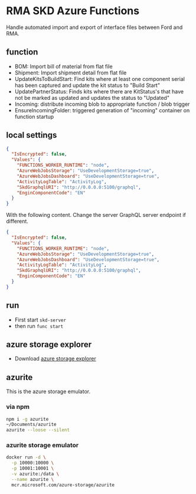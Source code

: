 # RMA SKD Azure Functions

Handle automated import and export of interface files between Ford and RMA.

## function

- BOM: Import bill of material from flat file
- Shipment: Import shipment detail from flat file
- UpdateKitsToBuildStart: Find kits where at least one component serial has been captured and update the kit status to "Build Start"
- UpdatePartnerStatus: Finds kits where there are KitStatus's that have not be marked as updated and updates the status to "Updated"
- Incoming: distribute incoming blob to appropriate function / blob trigger
- EnsureIncomingFolder: triggered generation of "incoming" container on function startup

## local settings

```json
{
  "IsEncrypted": false,
  "Values": {
    "FUNCTIONS_WORKER_RUNTIME": "node",
    "AzureWebJobsStorage": "UseDevelopmentStorage=true",
    "AzureWebJobsDashboard": "UseDevelopmentStorage=true",
    "ActivityLogTable": "ActivityLog",
    "SkdGraphqlURI": "http://0.0.0.0:5100/graphql",
    "EnginComponentCode": "EN"
  }
}
```

With the following content. Change the server GraphQL server endpoint if different.

```json
{
  "IsEncrypted": false,
  "Values": {
    "FUNCTIONS_WORKER_RUNTIME": "node",
    "AzureWebJobsStorage": "UseDevelopmentStorage=true",
    "AzureWebJobsDashboard": "UseDevelopmentStorage=true",
    "ActivityLogTable": "ActivityLog",
    "SkdGraphqlURI": "http://0.0.0.0:5100/graphql",
    "EnginComponentCode": "EN"
  }
}
```

## run

- First start `skd-server`
- then run `func start`

## azure storage explorer

- Download [azure storage explorer](https://azure.microsoft.com/en-us/features/storage-explorer/)

## azurite 

This is the azure storage emulator.

### via npm

```bash
npm i -g azurite
~/Documents/azurite
azurite --loose --silent
```

### azurite storage emulator

```bash
docker run -d \
  -p 10000:10000 \
  -p 10001:10001 \
  -v azurite:/data \
  --name azurite \
  mcr.microsoft.com/azure-storage/azurite
```
